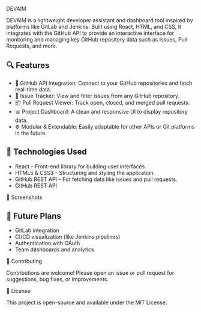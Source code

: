 DEVAIM

DEVAIM is a lightweight developer assistant and dashboard tool inspired by platforms like GitLab and Jenkins. Built using React, HTML, and CSS, it integrates with the GitHub API to provide an interactive interface for monitoring and managing key GitHub repository data such as Issues, Pull Requests, and more.

## 🔍 Features

- 🔗 GitHub API Integration: Connect to your GitHub repositories and fetch real-time data.
- 🐛 Issue Tracker: View and filter issues from any GitHub repository.
- 📦 Pull Request Viewer: Track open, closed, and merged pull requests.
- 📊 Project Dashboard: A clean and responsive UI to display repository data.
- ⚙️ Modular & Extendable: Easily adaptable for other APIs or Git platforms in the future.  

## 🚀 Technologies Used

- React – Front-end library for building user interfaces. 
- HTML5 & CSS3 – Structuring and styling the application.
- GitHub REST API – For fetching data like issues and pull requests.
- GitHub REST API  

📸 Screenshots

## 📌 Future Plans

- GitLab integration  
- CI/CD visualization (like Jenkins pipelines)  
- Authentication with OAuth  
- Team dashboards and analytics

🤝 Contributing

Contributions are welcome! Please open an issue or pull request for suggestions, bug fixes, or improvements.

📄 License

This project is open-source and available under the MIT License.

